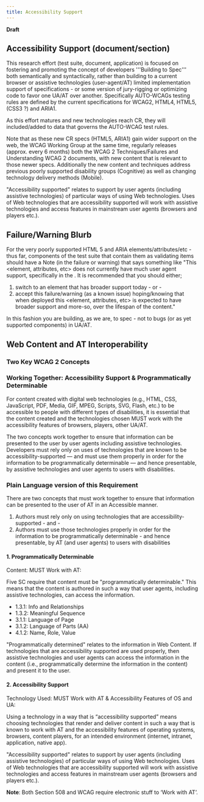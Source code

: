 ```yaml
---
title: Accessibility Support
---
```


**Draft**

## Accessibility Support (document/section)

This research effort (test suite, document, application) is focused on fostering and promoting the concept of developers '''Building to Spec''' both semantically and syntactically, rather than building to a current browser or assistive technologies (user-agent/AT) limited implementation support of specifications - or some version of jury-rigging or optimizing code to favor one UA/AT over another. Specifically AUTO-WCAGs testing rules are defined by the current specifications for WCAG2, HTML4, HTML5, (CSS3 ?) and ARIA1.

As this effort matures and new technologies reach CR, they will included/added to data that governs the AUTO-WCAG test rules.

Note that as these new CR specs (HTML5, ARIA1) gain wider support on the web, the WCAG Working Group at the same time, regularly releases (approx. every 6 months) both the WCAG 2 Techniques/Failures and Understanding WCAG 2 documents, with new content that is relevant to those newer specs. Additionally the new content and techniques address previous poorly supported disability groups (Cognitive) as well as changing technology delivery methods (Mobile).

"Accessibility supported" relates to support by user agents (including assistive technologies) of particular ways of using Web technologies. Uses of Web technologies that are accessibility supported will work with assistive technologies and access features in mainstream user agents (browsers and players etc.).

## Failure/Warning Blurb

For the very poorly supported HTML 5 and ARIA elements/attributes/etc - thus far, components of the test suite that contain them as validating items should have a Note (in the failure or warning) that says something like "This <element, attributes, etc> does not currently have much user agent support, specifically in the <browser name or AT name>. It is recommended that you should either;

1. switch to an element that has broader support today - or -
2. accept this failure/warning (as a known issue) hoping/knowing that when deployed this <element, attributes, etc> is expected to have broader support and more-so, over the lifespan of the content."

In this fashion you are building, as we are, to spec - not to bugs (or as yet supported components) in UA/AT.

## Web Content and AT Interoperability

### Two Key WCAG 2 Concepts

### Working Together: Accessibility Support & Programmatically Determinable

For content created with digital web technologies (e.g., HTML, CSS, JavaScript, PDF, Media, GIF, MPEG, Scripts, SVG, Flash, etc.) to be accessible to people with different types of disabilities, it is essential that the content created and the technologies chosen MUST work with the accessibility features of browsers, players, other UA/AT.

The two concepts work together to ensure that information can be presented to the user by user agents including assistive technologies. Developers must rely only on uses of technologies that are known to be accessibility-supported — and must use them properly in order for the information to be programmatically determinable — and hence presentable, by assistive technologies and user agents to users with disabilities.

### Plain Language version of this Requirement

There are two concepts that must work together to ensure that information can be presented to the user of AT in an Accessible manner.

1. Authors must rely only on using technologies that are accessibility-supported - and -
2. Authors must use those technologies properly in order for the information to be programmatically determinable - and hence presentable, by AT (and user agents) to users with disabilities


#### 1. Programmatically Determinable

Content: MUST Work with AT:

Five SC require that content must be "programmatically determinable." This means that the content is authored in such a way that user agents, including assistive technologies, can access the information.

- 1.3.1: Info and Relationships
- 1.3.2: Meaningful Sequence
- 3.1.1: Language of Page
- 3.1.2: Language of Parts (AA)
- 4.1.2: Name, Role, Value

"Programmatically determined" relates to the information in Web Content. If technologies that are accessibility supported are used properly, then assistive technologies and user agents can access the information in the content (i.e., programmatically determine the information in the content) and present it to the user.

#### 2. Accessibility Support

Technology Used: MUST Work with AT & Accessibility Features of OS and UA:

Using a technology in a way that is “accessibility supported” means choosing technologies that render and deliver content in such a way that is known to work with AT and the accessibility features of operating systems, browsers, content players, for an intended environment (internet, intranet, application, native app).

"Accessibility supported" relates to support by user agents (including assistive technologies) of particular ways of using Web technologies. Uses of Web technologies that are accessibility supported will work with assistive technologies and access features in mainstream user agents (browsers and players etc.).

**Note**: Both Section 508 and WCAG require electronic stuff to ‘Work with AT’.
